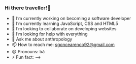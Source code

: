 ### Hi there traveller!👋


- 🔭 I’m currently working on becoming a software developer
- 🌱 I’m currently learning JavaScript, CSS and HTML5
- 👯 I’m looking to collaborate on developing websites
- 🤔 I’m looking for help with everything
- 💬 Ask me about anthropology
- 📫 How to reach me: sgoncearenco92@gmail.com
- 😄 Pronouns: bă
- ⚡ Fun fact: 
-->
